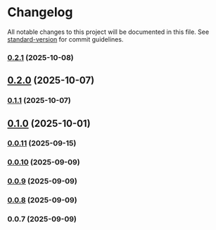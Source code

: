 # Changelog

All notable changes to this project will be documented in this file. See [standard-version](https://github.com/conventional-changelog/standard-version) for commit guidelines.

### [0.2.1](https://github.com/ktalanda/react-wavecoder-components/compare/v0.2.0...v0.2.1) (2025-10-08)

## [0.2.0](https://github.com/ktalanda/react-wavecoder-components/compare/v0.1.1...v0.2.0) (2025-10-07)

### [0.1.1](https://github.com/ktalanda/react-wavecoder-components/compare/v0.1.0...v0.1.1) (2025-10-07)

## [0.1.0](https://github.com/ktalanda/react-wavecoder-components/compare/v0.0.11...v0.1.0) (2025-10-01)

### [0.0.11](https://github.com/ktalanda/react-wavecoder-components/compare/v0.0.10...v0.0.11) (2025-09-15)

### [0.0.10](https://github.com/ktalanda/react-wavecoder-components/compare/v0.0.9...v0.0.10) (2025-09-09)

### [0.0.9](https://github.com/ktalanda/react-wavecoder-components/compare/v0.0.8...v0.0.9) (2025-09-09)

### [0.0.8](https://github.com/ktalanda/react-wavecoder-components/compare/v0.0.7...v0.0.8) (2025-09-09)

### 0.0.7 (2025-09-09)

